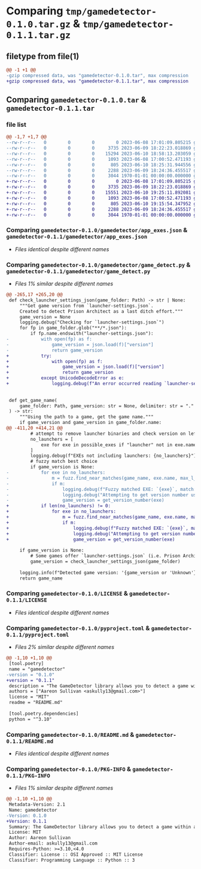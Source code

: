 # Comparing `tmp/gamedetector-0.1.0.tar.gz` & `tmp/gamedetector-0.1.1.tar.gz`

## filetype from file(1)

```diff
@@ -1 +1 @@
-gzip compressed data, was "gamedetector-0.1.0.tar", max compression
+gzip compressed data, was "gamedetector-0.1.1.tar", max compression
```

## Comparing `gamedetector-0.1.0.tar` & `gamedetector-0.1.1.tar`

### file list

```diff
@@ -1,7 +1,7 @@
--rw-r--r--   0        0        0        0 2023-06-08 17:01:09.805215 gamedetector-0.1.0/gamedetector/__init__.py
--rw-r--r--   0        0        0     3735 2023-06-09 18:22:23.018869 gamedetector-0.1.0/gamedetector/app_exes.json
--rw-r--r--   0        0        0    15294 2023-06-10 18:58:13.203059 gamedetector-0.1.0/gamedetector/game_detect.py
--rw-r--r--   0        0        0     1093 2023-06-08 17:00:52.471193 gamedetector-0.1.0/LICENSE
--rw-r--r--   0        0        0      805 2023-06-10 18:25:31.944556 gamedetector-0.1.0/pyproject.toml
--rw-r--r--   0        0        0     2288 2023-06-09 18:24:36.455517 gamedetector-0.1.0/README.md
--rw-r--r--   0        0        0     3044 1970-01-01 00:00:00.000000 gamedetector-0.1.0/PKG-INFO
+-rw-r--r--   0        0        0        0 2023-06-08 17:01:09.805215 gamedetector-0.1.1/gamedetector/__init__.py
+-rw-r--r--   0        0        0     3735 2023-06-09 18:22:23.018869 gamedetector-0.1.1/gamedetector/app_exes.json
+-rw-r--r--   0        0        0    15551 2023-06-10 19:25:11.892081 gamedetector-0.1.1/gamedetector/game_detect.py
+-rw-r--r--   0        0        0     1093 2023-06-08 17:00:52.471193 gamedetector-0.1.1/LICENSE
+-rw-r--r--   0        0        0      805 2023-06-10 19:15:54.347952 gamedetector-0.1.1/pyproject.toml
+-rw-r--r--   0        0        0     2288 2023-06-09 18:24:36.455517 gamedetector-0.1.1/README.md
+-rw-r--r--   0        0        0     3044 1970-01-01 00:00:00.000000 gamedetector-0.1.1/PKG-INFO
```

### Comparing `gamedetector-0.1.0/gamedetector/app_exes.json` & `gamedetector-0.1.1/gamedetector/app_exes.json`

 * *Files identical despite different names*

### Comparing `gamedetector-0.1.0/gamedetector/game_detect.py` & `gamedetector-0.1.1/gamedetector/game_detect.py`

 * *Files 1% similar despite different names*

```diff
@@ -265,17 +265,20 @@
 def check_launcher_settings_json(game_folder: Path) -> str | None:
     """Get game version from `launcher-settings.json`.
     Created to detect Prison Architect as a last ditch effort."""
     game_version = None
     logging.debug("Checking for `launcher-settings.json`")
     for fp in game_folder.glob("**/*.json"):
         if fp.name.endswith("launcher-settings.json"):
-            with open(fp) as f:
-                game_version = json.load(f)["version"]
-                return game_version
+            try:
+                with open(fp) as f:
+                    game_version = json.load(f)["version"]
+                    return game_version
+            except UnicodeDecodeError as e:
+                logging.debug(f"An error occurred reading `launcher-settings.json`. Error: {str(e)}", exc_info=True)
 
 
 def get_game_name(
     game_folder: Path, game_version: str = None, delimiter: str = "."
 ) -> str:
     """Using the path to a game, get the game name."""
     if game_version and game_version in game_folder.name:
@@ -411,20 +414,21 @@
         # attempt to remove launcher binaries and check version on left over EXE (if 1)
         no_launchers = [
             exe for exe in possible_exes if "launcher" not in exe.name.lower()
         ]
         logging.debug(f"EXEs not including launchers: {no_launchers}")
         # fuzzy match best choice
         if game_version is None:
-            for exe in no_launchers:
-                m = fuzz.find_near_matches(game_name, exe.name, max_l_dist=1)
-                if m:
-                    logging.debug(f"Fuzzy matched EXE: `{exe}`, match: {m}")
-                    logging.debug("Attempting to get version number using win32 api")
-                    game_version = get_version_number(exe)
+            if len(no_launchers) != 0:
+                for exe in no_launchers:
+                    m = fuzz.find_near_matches(game_name, exe.name, max_l_dist=1)
+                    if m:
+                        logging.debug(f"Fuzzy matched EXE: `{exe}`, match: {m}")
+                        logging.debug("Attempting to get version number using win32 api")
+                        game_version = get_version_number(exe)
 
     if game_version is None:
         # Some games offer `launcher-settings.json` (i.e. Prison Architect)
         game_version = check_launcher_settings_json(game_folder)
 
     logging.info(f"Detected game version: '{game_version or 'Unknown'}'")
     return game_name
```

### Comparing `gamedetector-0.1.0/LICENSE` & `gamedetector-0.1.1/LICENSE`

 * *Files identical despite different names*

### Comparing `gamedetector-0.1.0/pyproject.toml` & `gamedetector-0.1.1/pyproject.toml`

 * *Files 2% similar despite different names*

```diff
@@ -1,10 +1,10 @@
 [tool.poetry]
 name = "gamedetector"
-version = "0.1.0"
+version = "0.1.1"
 description = "The GameDetector library allows you to detect a game within a folder, returning information like Steam AppId, game name, and version."
 authors = ["Aareon Sullivan <askully13@gmail.com>"]
 license = "MIT"
 readme = "README.md"
 
 [tool.poetry.dependencies]
 python = "^3.10"
```

### Comparing `gamedetector-0.1.0/README.md` & `gamedetector-0.1.1/README.md`

 * *Files identical despite different names*

### Comparing `gamedetector-0.1.0/PKG-INFO` & `gamedetector-0.1.1/PKG-INFO`

 * *Files 1% similar despite different names*

```diff
@@ -1,10 +1,10 @@
 Metadata-Version: 2.1
 Name: gamedetector
-Version: 0.1.0
+Version: 0.1.1
 Summary: The GameDetector library allows you to detect a game within a folder, returning information like Steam AppId, game name, and version.
 License: MIT
 Author: Aareon Sullivan
 Author-email: askully13@gmail.com
 Requires-Python: >=3.10,<4.0
 Classifier: License :: OSI Approved :: MIT License
 Classifier: Programming Language :: Python :: 3
```

